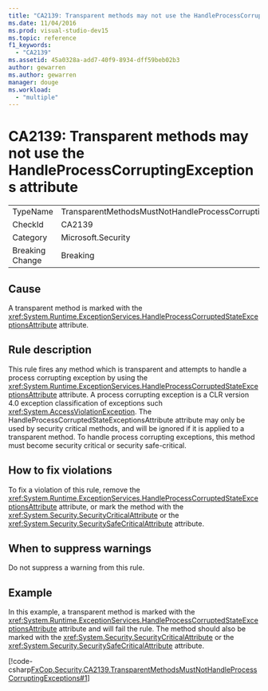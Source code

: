```yaml
---
title: "CA2139: Transparent methods may not use the HandleProcessCorruptingExceptions attribute"
ms.date: 11/04/2016
ms.prod: visual-studio-dev15
ms.topic: reference
f1_keywords:
  - "CA2139"
ms.assetid: 45a0328a-add7-40f9-8934-dff59beb02b3
author: gewarren
ms.author: gewarren
manager: douge
ms.workload:
  - "multiple"
---
```

# CA2139: Transparent methods may not use the HandleProcessCorruptingExceptions attribute

|||
|-|-|
|TypeName|TransparentMethodsMustNotHandleProcessCorruptingExceptions|
|CheckId|CA2139|
|Category|Microsoft.Security|
|Breaking Change|Breaking|

## Cause
 A transparent method is marked with the <xref:System.Runtime.ExceptionServices.HandleProcessCorruptedStateExceptionsAttribute> attribute.

## Rule description
 This rule fires any method which is transparent and attempts to handle a process corrupting exception by using the <xref:System.Runtime.ExceptionServices.HandleProcessCorruptedStateExceptionsAttribute> attribute. A process corrupting exception is a CLR version 4.0 exception classification of exceptions such <xref:System.AccessViolationException>. The HandleProcessCorruptedStateExceptionsAttribute attribute may only be used by security critical methods, and will be ignored if it is applied to a transparent method. To handle process corrupting exceptions, this method must become security critical or security safe-critical.

## How to fix violations
 To fix a violation of this rule, remove the <xref:System.Runtime.ExceptionServices.HandleProcessCorruptedStateExceptionsAttribute> attribute, or mark the method with the <xref:System.Security.SecurityCriticalAttribute> or the <xref:System.Security.SecuritySafeCriticalAttribute> attribute.

## When to suppress warnings
 Do not suppress a warning from this rule.

## Example
 In this example, a transparent method is marked with the <xref:System.Runtime.ExceptionServices.HandleProcessCorruptedStateExceptionsAttribute> attribute and will fail the rule. The method should also be marked with the <xref:System.Security.SecurityCriticalAttribute> or the <xref:System.Security.SecuritySafeCriticalAttribute> attribute.

 [!code-csharp[FxCop.Security.CA2139.TransparentMethodsMustNotHandleProcessCorruptingExceptions#1](../code-quality/codesnippet/CSharp/ca2139-transparent-methods-may-not-use-the-handleprocesscorruptingexceptions-attribute_1.cs)]
